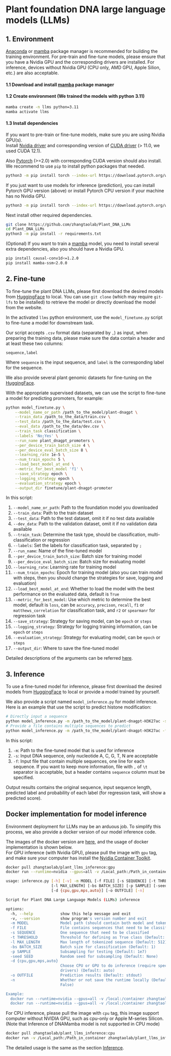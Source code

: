 # Plant foundation DNA large language models (LLMs)

## 1. Environment

[Anaconda](https://docs.anaconda.com/free/anaconda/install/) or [mamba](https://mamba.readthedocs.io/en/latest/installation/mamba-installation.html) package manager is recommended for building the training environment. For pre-train and fine-tune models, please ensure that you have a Nvidia GPU and the corresponding drivers are installed. For inference, devices without Nvidia GPU (CPU only, AMD GPU, Apple Silion, etc.) are also acceptable.

#### 1.1 Download and install [mamba](https://mamba.readthedocs.io/en/latest/installation/mamba-installation.html) package manager

#### 1.2 Create environment (We trained the models with python 3.11)

```bash
mamba create -n llms python=3.11
mamba activate llms
```

#### 1.3 Install dependencies

If you want to pre-train or fine-tune models, make sure you are using Nvidia GPU(s).  
Install [Nvidia driver](https://www.nvidia.com/download/index.aspx) and corresponding version of [CUDA driver](https://developer.nvidia.com/cuda-downloads) (> 11.0, we used CUDA 12.1).  

Also [Pytorch](https://pytorch.org/) (>=2.0) with corresponding CUDA version should also install.  
We recommend to use `pip` to install python packages that needed.  
```bash
python3 -m pip install torch --index-url https://download.pytorch.org/whl/cu121
```

If you just want to use models for inference (prediction), you can install Pytorch GPU version (above) or install Pytorch CPU version if your machine has no Nvidia GPU.  
```bash
python3 -m pip install torch --index-url https://download.pytorch.org/whl/cpu
```

Next install other required dependencies.
```bash
git clone https://github.com/zhangtaolab/Plant_DNA_LLMs
cd Plant_DNA_LLMs
python3 -m pip install -r requirements.txt
```

(Optional) If you want to train a [mamba](https://github.com/state-spaces/mamba) model, you need to install several extra dependencies, also you should have a Nvidia GPU.
```bash
pip install causal-conv1d<=1.2.0
pip install mamba-ssm<2.0.0
```


## 2. Fine-tune

To fine-tune the plant DNA LLMs, please first download the desired models from [HuggingFace](https://huggingface.co/zhangtaolab) to local. You can use `git clone` (which may require `git-lfs` to be installed) to retrieve the model or directly download the model from the website.

In the activated `llms` python environment, use the `model_finetune.py` script to fine-tune a model for downstream task.  

Our script accepts `.csv` format data (separated by `,`) as input, when preparing the training data, please make sure the data contain a header and at least these two columns:
```csv
sequence,label
```
Where `sequence` is the input sequence, and `label` is the corresponding label for the sequence.

We also provide several plant genomic datasets for fine-tuning on the [HuggingFace](https://huggingface.co/zhangtaolab).

With the appropriate supervised datasets, we can use the script to fine-tune a model for predicting promoters, for example:
```bash
python model_finetune.py \
    --model_name_or_path /path_to_the_model/plant-dnagpt \
    --train_data /path_to_the_data/train.csv \
    --test_data /path_to_the_data/test.csv \
    --eval_data /path_to_the_data/dev.csv \
    --train_task classification \
    --labels 'No;Yes' \
    --run_name plant_dnagpt_promoters \
    --per_device_train_batch_size 4 \
    --per_device_eval_batch_size 8 \
    --learning_rate 1e-5 \
    --num_train_epochs 5 \
    --load_best_model_at_end \
    --metric_for_best_model 'f1' \
    --save_strategy epoch \
    --logging_strategy epoch \
    --evaluation_strategy epoch \
    --output_dir finetune/plant-dnagpt-promoter
```

In this script:  
1. `--model_name_or_path`: Path to the foundation model you downloaded
2. `--train_data`: Path to the train dataset
3. `--test_data`: Path to the test dataset, omit it if no test data available
4. `--dev_data`: Path to the validation dataset, omit it if no validation data available
5. `--train_task`: Determine the task type, should be classification, multi-classification or regression
6. `--labels`: Set the labels for classification task, separated by `;`
7. `--run_name`: Name of the fine-tuned model
8. `--per_device_train_batch_size`: Batch size for training model
9. `--per_device_eval_batch_size`: Batch size for evaluating model
10. `--learning_rate`: Learning rate for training model
11. `--num_train_epochs`: Epoch for training model (also you can train model with steps, then you should change the strategies for save, logging and evaluation)
12. `--load_best_model_at_end`: Whether to load the model with the best performance on the evaluated data, default is `True`
13. `--metric_for_best_model`: Use which metric to determine the best model, default is `loss`, can be `accuracy`, `precison`, `recall`, `f1` or `matthews_correlation` for classification task, and `r2` or `spearmanr` for regression task
14. `--save_strategy`: Strategy for saving model, can be `epoch` or `steps`
15. `--logging_strategy`: Strategy for logging training information, can be `epoch` or `steps`
16. `--evaluation_strategy`: Strategy for evaluating model, can be `epoch` or `steps`
17. `--output_dir`: Where to save the fine-tuned model

Detailed descriptions of the arguments can be referred [here](https://huggingface.co/docs/transformers/en/main_classes/trainer#transformers.TrainingArguments).

## 3. Inference

To use a fine-tuned model for inference, please first download the desired models from [HuggingFace](https://huggingface.co/zhangtaolab) to local or provide a model trained by yourself.  

We also provide a script named `model_inference.py` for model inference.  
Here is an example that use the script to predict histone modification:
```bash
# Directly input a sequence
python model_inference.py -m /path_to_the_model/plant-dnagpt-H3K27ac -s sequence
# Provide a file contains multiple sequences to predict
python model_inference.py -m /path_to_the_model/plant-dnagpt-H3K27ac -f /path_to_the_data/data.txt -o results/H3K27ac.txt
```

In this script:
1. `-m`: Path to the fine-tuned model that is used for inference
2. `-s`: Input DNA sequence, only nucleotide A, C, G, T, N are acceptable
3. `-f`: Input file that contain multiple sequences, one line for each sequence. If you want to keep more information, file with `,` of `\t` separator is acceptable, but a header contains `sequence` column must be specified.

Output results contains the original sequence, input sequence length, predicted label and probability of each label (for regression task, will show a predicted score).


## Docker implementation for model inference

Environment deployment for LLMs may be an arduous job. To simplify this process, we also provide a docker version of our model inference code.

The images of the docker version are [here](https://hub.docker.com/repository/docker/zhangtaolab/plant_llms_inference), and the usage of docker implementation is shown below.  
For GPU inference (with Nvidia GPU), please pull the image with `gpu` tag, and make sure your computer has install the [Nvidia Container Toolkit](https://docs.nvidia.com/datacenter/cloud-native/container-toolkit/latest/install-guide.html).
```bash
docker pull zhangtaolab/plant_llms_inference:gpu
docker run --runtime=nvidia --gpus=all -v /Local_path:/Path_in_container zhangtaolab/plant_llms_inference:gpu -h
```
```bash
usage: inference.py [-h] [-v] -m MODEL [-f FILE] [-s SEQUENCE] [-t THRESHOLD]
                    [-l MAX_LENGTH] [-bs BATCH_SIZE] [-p SAMPLE] [-seed SEED]
                    [-d {cpu,gpu,mps,auto}] [-o OUTFILE] [-n]

Script for Plant DNA Large Language Models (LLMs) inference

options:
  -h, --help            show this help message and exit
  -v, --version         show program's version number and exit
  -m MODEL              Model path (should contain both model and tokenizer)
  -f FILE               File contains sequences that need to be classified
  -s SEQUENCE           One sequence that need to be classified
  -t THRESHOLD          Threshold for defining as True class (Default: 0.5)
  -l MAX_LENGTH         Max length of tokenized sequence (Default: 512)
  -bs BATCH_SIZE        Batch size for classification (Default: 1)
  -p SAMPLE             Subsampling for testing (Default: 1e7)
  -seed SEED            Random seed for subsampling (Default: None)
  -d {cpu,gpu,mps,auto}
                        Choose CPU or GPU to do inference (require specific
                        drivers) (Default: auto)
  -o OUTFILE            Prediction results (Default: stdout)
  -n                    Whether or not save the runtime locally (Default:
                        False)

Example:
  docker run --runtime=nvidia --gpus=all -v /local:/container zhangtaolab/plant_llms_inference:gpu -m model_path -f seqfile.csv -o output.txt
  docker run --runtime=nvidia --gpus=all -v /local:/container zhangtaolab/plant_llms_inference:gpu -m model_path -s 'ATCGGATCTCGACAGT' -o output.txt
```

For CPU inference,  please pull the image with `cpu` tag, this image support computer without NVIDIA GPU, such as cpu-only or Apple M-series Silicon. (Note that Inference of DNAMamba model is not supported in CPU mode)
```bash
docker pull zhangtaolab/plant_llms_inference:cpu
docker run -v /Local_path:/Path_in_container zhangtaolab/plant_llms_inference:cpu -h
```

The detailed usage is the same as the section [Inference](#3-inference).


